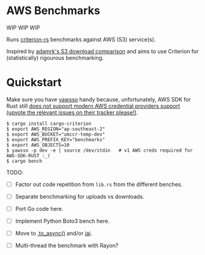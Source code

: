 # AWS Benchmarks

WIP WIP WIP

Runs [criterion-rs][criterion-rs] benchmarks against AWS (S3) service(s).

Inspired by [adamrk's S3 download comparison](https://github.com/adamrk/s3-download-comparison) 
and aims to use Criterion for (statistically) rigourous benchmarking.

# Quickstart

Make sure you have [yawsso][yawsso] handy because, unfortunately, AWS SDK for Rust still [does not support modern
AWS credential providers support (upvote the relevant issues on their tracker please!)][aws-sdk-rust-creds].

```
$ cargo install cargo-criterion
$ export AWS_REGION="ap-southeast-2"
$ export AWS_BUCKET="umccr-temp-dev"
$ export AWS_PREFIX_KEY="benchmarks"
$ export AWS_OBJECTS=10
$ yawsso -p dev -e | source /dev/stdin   # v1 AWS creds required for AWS-SDK-RUST :_(
$ cargo bench
```

TODO:

* [ ] Factor out code repetition from `lib.rs` from the different benches.
* [ ] Separate benchmarking for uploads vs downloads.
* [ ] Port Go code here.
* [ ] Implement Python Boto3 bench here.
* [ ] Move to [.to_async()](https://bheisler.github.io/criterion.rs/criterion/struct.Bencher.html#method.to_async) and/or
  [iai](https://github.com/bheisler/iai).
* [ ] Multi-thread the benchmark with Rayon?
  

[criterion-rs]: https://crates.io/crates/criterion
[yawsso]: https://github.com/victorskl/yawsso
[aws-sdk-rust-creds]: https://github.com/awslabs/aws-sdk-rust/issues?page=2&q=is%3Aissue+is%3Aopen